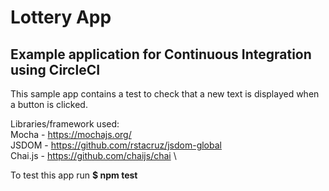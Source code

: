# Lottery App

## Example application for Continuous Integration using CircleCI

This sample app contains a test to check that a new text is displayed when a button is clicked.

Libraries/framework used: \
Mocha - https://mochajs.org/ \
JSDOM - https://github.com/rstacruz/jsdom-global \
Chai.js - https://github.com/chaijs/chai \

To test this app run **$ npm test**

